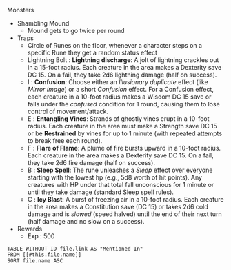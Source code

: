 
Monsters
- Shambling Mound 
	- Mound gets to go twice per round
- Traps
	- Circle of Runes on the floor, whenever a character steps on a specific Rune they get a random status effect 
	- Lightning Bolt : **Lightning discharge**: A jolt of lightning crackles out in a 15-foot radius. Each creature in the area makes a Dexterity save DC 15. On a fail, they take 2d6 lightning damage (half on success).  
	- I : **Confusion**: Choose either an _Illusionary duplicate_ effect (like _Mirror Image_) or a short _Confusion_ effect. For a Confusion effect, each creature in a 10-foot radius makes a Wisdom DC 15 save or falls under the _confused_ condition for 1 round, causing them to lose control of movement/attack.
	- E : **Entangling Vines**: Strands of ghostly vines erupt in a 10-foot radius. Each creature in the area must make a Strength save DC 15 or be **Restrained** by vines for up to 1 minute (with repeated attempts to break free each round).
	- F : **Flare of Flame**: A plume of fire bursts upward in a 10-foot radius. Each creature in the area makes a Dexterity save DC 15. On a fail, they take 2d6 fire damage (half on success).
	- B : **Sleep Spell**: The rune unleashes a _Sleep_ effect over everyone starting with the lowest hp (e.g., 5d8 worth of hit points). Any creatures with HP under that total fall unconscious for 1 minute or until they take damage (standard Sleep spell rules).
	- C : **Icy Blast**: A burst of freezing air in a 10-foot radius. Each creature in the area makes a Constitution save (DC 15) or takes 2d6 cold damage and is _slowed_ (speed halved) until the end of their next turn (half damage and no slow on a success).
- Rewards 
	- Exp : 500
```dataview
TABLE WITHOUT ID file.link AS "Mentioned In"
FROM [[#this.file.name]]
SORT file.name ASC
```
